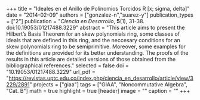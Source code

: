 +++
title = "Ideales en el Anillo de Polinomios Torcidos R [x; sigma, delta]"
date = "2014-02-09"
authors = ["gonzalez-n","suarez-y"]
publication_types = ["2"]
publication = "*Ciencia en Desarrollo*, **5**(1), 31-38. doi:10.19053/01217488.3229"
abstract = "This article aims to present the Hilbert’s Basis Theorem for an skew polynomials ring, some classes of ideals that are defined in this ring, and the neccesary conditions for an skew polynomials ring to be semiprimitive. Moreover, some examples for the definitions are provided for its better understanding. The proofs of the results in this article are detailed versions of those obtained from the bibliographical references."
selected = false
doi = "10.19053/01217488.3229"
url_pdf = "https://revistas.uptc.edu.co/index.php/ciencia_en_desarrollo/article/view/3229/2891"
projects = ["giaa"]
tags = ["GIAA", "Noncommutative Algebra", "Cat. B"]
math = true
highlight = true
[header]
image = ""
caption = ""
+++
